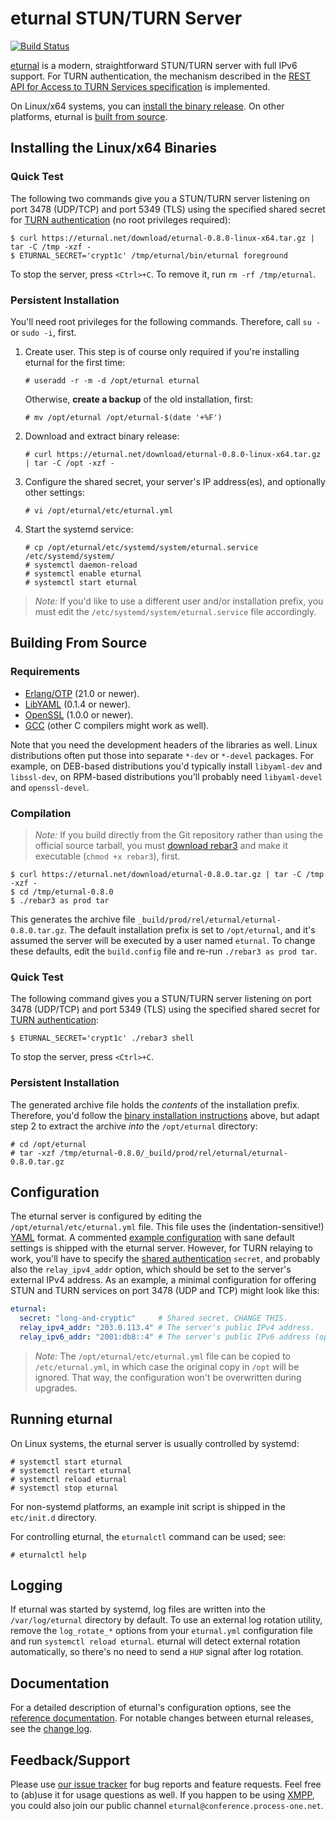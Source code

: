 # eturnal STUN/TURN Server

[![Build Status](https://travis-ci.org/processone/eturnal.svg?branch=master)](https://travis-ci.org/processone/eturnal)

[eturnal][1] is a modern, straightforward STUN/TURN server with full IPv6
support. For TURN authentication, the mechanism described in the [REST API for
Access to TURN Services specification][2] is implemented.

On Linux/x64 systems, you can [install the binary
release](#persistent-installation). On other platforms, eturnal is [built from
source](#building-from-source).

## Installing the Linux/x64 Binaries

### Quick Test

The following two commands give you a STUN/TURN server listening on port 3478
(UDP/TCP) and port 5349 (TLS) using the specified shared secret for [TURN
authentication][2] (no root privileges required):

    $ curl https://eturnal.net/download/eturnal-0.8.0-linux-x64.tar.gz | tar -C /tmp -xzf -
    $ ETURNAL_SECRET='crypt1c' /tmp/eturnal/bin/eturnal foreground

To stop the server, press `<Ctrl>+C`. To remove it, run `rm -rf /tmp/eturnal`.

### Persistent Installation

You'll need root privileges for the following commands. Therefore, call `su -`
or `sudo -i`, first.

1.  Create user. This step is of course only required if you're installing
    eturnal for the first time:

        # useradd -r -m -d /opt/eturnal eturnal

    Otherwise, **create a backup** of the old installation, first:

        # mv /opt/eturnal /opt/eturnal-$(date '+%F')

2.  Download and extract binary release:

        # curl https://eturnal.net/download/eturnal-0.8.0-linux-x64.tar.gz | tar -C /opt -xzf -

3.  Configure the shared secret, your server's IP address(es), and optionally
    other settings:

        # vi /opt/eturnal/etc/eturnal.yml

4.  Start the systemd service:

        # cp /opt/eturnal/etc/systemd/system/eturnal.service /etc/systemd/system/
        # systemctl daemon-reload
        # systemctl enable eturnal
        # systemctl start eturnal

> _Note:_ If you'd like to use a different user and/or installation prefix, you
> must edit the `/etc/systemd/system/eturnal.service` file accordingly.

## Building From Source

### Requirements

- [Erlang/OTP][3] (21.0 or newer).
- [LibYAML][4] (0.1.4 or newer).
- [OpenSSL][5] (1.0.0 or newer).
- [GCC][6] (other C compilers might work as well).

Note that you need the development headers of the libraries as well. Linux
distributions often put those into separate `*-dev` or `*-devel` packages. For
example, on DEB-based distributions you'd typically install `libyaml-dev` and
`libssl-dev`, on RPM-based distributions you'll probably need `libyaml-devel`
and `openssl-devel`.

### Compilation

> _Note:_ If you build directly from the Git repository rather than using the
> official source tarball, you must [download rebar3][7] and make it executable
> (`chmod +x rebar3`), first.

    $ curl https://eturnal.net/download/eturnal-0.8.0.tar.gz | tar -C /tmp -xzf -
    $ cd /tmp/eturnal-0.8.0
    $ ./rebar3 as prod tar

This generates the archive file `_build/prod/rel/eturnal/eturnal-0.8.0.tar.gz`.
The default installation prefix is set to `/opt/eturnal`, and it's assumed the
server will be executed by a user named `eturnal`. To change these defaults,
edit the `build.config` file and re-run `./rebar3 as prod tar`.

### Quick Test

The following command gives you a STUN/TURN server listening on port 3478
(UDP/TCP) and port 5349 (TLS) using the specified shared secret for [TURN
authentication][2]:

    $ ETURNAL_SECRET='crypt1c' ./rebar3 shell

To stop the server, press `<Ctrl>+C`.

### Persistent Installation

The generated archive file holds the _contents_ of the installation prefix.
Therefore, you'd follow the [binary installation
instructions](#persistent-installation) above, but adapt step 2 to extract the
archive _into_ the `/opt/eturnal` directory:

    # cd /opt/eturnal
    # tar -xzf /tmp/eturnal-0.8.0/_build/prod/rel/eturnal/eturnal-0.8.0.tar.gz

## Configuration

The eturnal server is configured by editing the `/opt/eturnal/etc/eturnal.yml`
file. This file uses the (indentation-sensitive!) [YAML][8] format. A commented
[example configuration][9] with sane default settings is shipped with the
eturnal server. However, for TURN relaying to work, you'll have to specify the
[shared authentication][2] `secret`, and probably also the `relay_ipv4_addr`
option, which should be set to the server's external IPv4 address. As an
example, a minimal configuration for offering STUN and TURN services on port
3478 (UDP and TCP) might look like this:

```yaml
eturnal:
  secret: "long-and-cryptic"     # Shared secret, CHANGE THIS.
  relay_ipv4_addr: "203.0.113.4" # The server's public IPv4 address.
  relay_ipv6_addr: "2001:db8::4" # The server's public IPv6 address (optional).
```

> _Note:_ The `/opt/eturnal/etc/eturnal.yml` file can be copied to
> `/etc/eturnal.yml`, in which case the original copy in `/opt` will be ignored.
> That way, the configuration won't be overwritten during upgrades.

## Running eturnal

On Linux systems, the eturnal server is usually controlled by systemd:

    # systemctl start eturnal
    # systemctl restart eturnal
    # systemctl reload eturnal
    # systemctl stop eturnal

For non-systemd platforms, an example init script is shipped in the `etc/init.d`
directory.

For controlling eturnal, the `eturnalctl` command can be used; see:

    # eturnalctl help

## Logging

If eturnal was started by systemd, log files are written into the
`/var/log/eturnal` directory by default. To use an external log rotation
utility, remove the `log_rotate_*` options from your `eturnal.yml` configuration
file and run `systemctl reload eturnal`. eturnal will detect external rotation
automatically, so there's no need to send a `HUP` signal after log rotation.

## Documentation

For a detailed description of eturnal's configuration options, see the
[reference documentation][10]. For notable changes between eturnal releases, see
the [change log][11].

## Feedback/Support

Please use [our issue tracker][12] for bug reports and feature requests. Feel
free to (ab)use it for usage questions as well. If you happen to be using
[XMPP][13], you could also join our public channel
`eturnal@conference.process-one.net`.

 [1]: https://eturnal.net/
 [2]: https://tools.ietf.org/html/draft-uberti-behave-turn-rest-00
 [3]: https://www.erlang.org
 [4]: https://pyyaml.org/wiki/LibYAML
 [5]: https://www.openssl.org
 [6]: https://gcc.gnu.org
 [7]: https://github.com/erlang/rebar3/releases/download/3.14.0-rc2/rebar3
 [8]: https://en.wikipedia.org/wiki/YAML
 [9]: https://github.com/processone/eturnal/blob/0.8.0/config/eturnal.yml
[10]: https://eturnal.net/documentation/
[11]: https://github.com/processone/eturnal/blob/0.8.0/CHANGELOG.md
[12]: https://github.com/processone/eturnal/issues
[13]: https://xmpp.org
